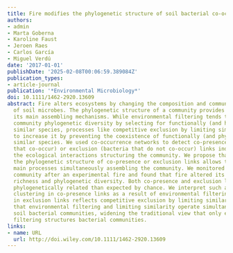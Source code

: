 ```yaml
---
title: Fire modifies the phylogenetic structure of soil bacterial co-occurrence networks
authors:
- admin
- Marta Goberna
- Karoline Faust
- Jeroen Raes
- Carlos García
- Miguel Verdú
date: '2017-01-01'
publishDate: '2025-02-08T00:06:59.389084Z'
publication_types:
- article-journal
publication: '*Environmental Microbiology*'
doi: 10.1111/1462-2920.13609
abstract: Fire alters ecosystems by changing the composition and community structure
  of soil microbes. The phylogenetic structure of a community provides clues about
  its main assembling mechanisms. While environmental filtering tends to reduce the
  community phylogenetic diversity by selecting for functionally (and hence phylogenetically)
  similar species, processes like competitive exclusion by limiting similarity tend
  to increase it by preventing the coexistence of functionally (and phylogenetically)
  similar species. We used co-occurrence networks to detect co-presence (bacteria
  that co-occur) or exclusion (bacteria that do not co-occur) links indicative of
  the ecological interactions structuring the community. We propose that inspecting
  the phylogenetic structure of co-presence or exclusion links allows to detect the
  main processes simultaneously assembling the community. We monitored a soil bacterial
  community after an experimental fire and found that fire altered its composition,
  richness and phylogenetic diversity. Both co-presence and exclusion links were more
  phylogenetically related than expected by chance. We interpret such a phylogenetic
  clustering in co-presence links as a result of environmental filtering, while that
  in exclusion links reflects competitive exclusion by limiting similarity. This suggests
  that environmental filtering and limiting similarity operate simultaneously to assemble
  soil bacterial communities, widening the traditional view that only environmental
  filtering structures bacterial communities.
links:
- name: URL
  url: http://doi.wiley.com/10.1111/1462-2920.13609
---
```

